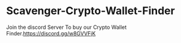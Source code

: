 # Scavenger-Crypto-Wallet-Finder
Join the discord Server To buy our Crypto Wallet Finder.https://discord.gg/w8GVVFjK
